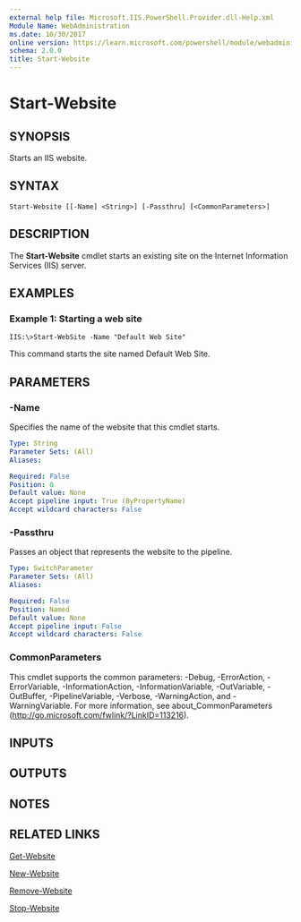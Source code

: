 ```yaml
---
external help file: Microsoft.IIS.PowerShell.Provider.dll-Help.xml
Module Name: WebAdministration
ms.date: 10/30/2017
online version: https://learn.microsoft.com/powershell/module/webadministration/start-website?view=windowsserver2012r2-ps&wt.mc_id=ps-gethelp
schema: 2.0.0
title: Start-Website
---
```


# Start-Website

## SYNOPSIS
Starts an IIS website.

## SYNTAX

```
Start-Website [[-Name] <String>] [-Passthru] [<CommonParameters>]
```

## DESCRIPTION
The **Start-Website** cmdlet starts an existing site on the Internet Information Services (IIS) server.

## EXAMPLES

### Example 1: Starting a web site
```
IIS:\>Start-WebSite -Name "Default Web Site"
```

This command starts the site named Default Web Site.

## PARAMETERS

### -Name
Specifies the name of the website that this cmdlet starts.

```yaml
Type: String
Parameter Sets: (All)
Aliases: 

Required: False
Position: 0
Default value: None
Accept pipeline input: True (ByPropertyName)
Accept wildcard characters: False
```

### -Passthru
Passes an object that represents the website to the pipeline.

```yaml
Type: SwitchParameter
Parameter Sets: (All)
Aliases: 

Required: False
Position: Named
Default value: None
Accept pipeline input: False
Accept wildcard characters: False
```

### CommonParameters
This cmdlet supports the common parameters: -Debug, -ErrorAction, -ErrorVariable, -InformationAction, -InformationVariable, -OutVariable, -OutBuffer, -PipelineVariable, -Verbose, -WarningAction, and -WarningVariable. For more information, see about_CommonParameters (http://go.microsoft.com/fwlink/?LinkID=113216).

## INPUTS

## OUTPUTS

## NOTES

## RELATED LINKS

[Get-Website](./Get-Website.md)

[New-Website](./New-Website.md)

[Remove-Website](./Remove-Website.md)

[Stop-Website](./Stop-Website.md)

